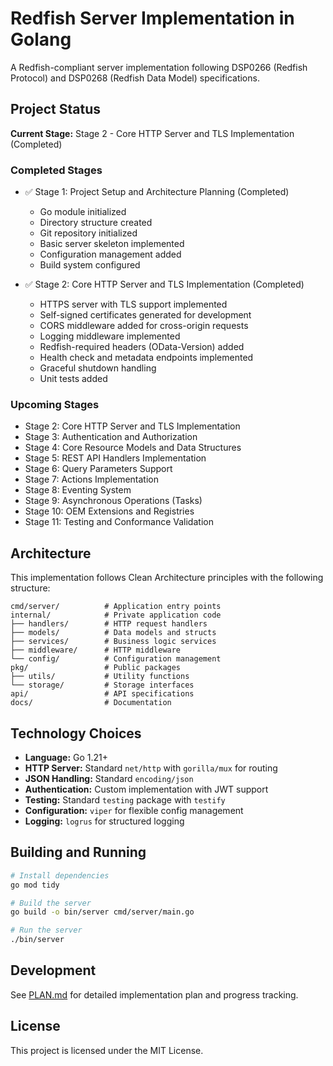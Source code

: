 # Redfish Server Implementation in Golang

A Redfish-compliant server implementation following DSP0266 (Redfish Protocol) and DSP0268 (Redfish Data Model) specifications.

## Project Status

**Current Stage:** Stage 2 - Core HTTP Server and TLS Implementation (Completed)

### Completed Stages
- ✅ Stage 1: Project Setup and Architecture Planning (Completed)
  - Go module initialized
  - Directory structure created
  - Git repository initialized
  - Basic server skeleton implemented
  - Configuration management added
  - Build system configured

- ✅ Stage 2: Core HTTP Server and TLS Implementation (Completed)
  - HTTPS server with TLS support implemented
  - Self-signed certificates generated for development
  - CORS middleware added for cross-origin requests
  - Logging middleware implemented
  - Redfish-required headers (OData-Version) added
  - Health check and metadata endpoints implemented
  - Graceful shutdown handling
  - Unit tests added

### Upcoming Stages
- Stage 2: Core HTTP Server and TLS Implementation
- Stage 3: Authentication and Authorization
- Stage 4: Core Resource Models and Data Structures
- Stage 5: REST API Handlers Implementation
- Stage 6: Query Parameters Support
- Stage 7: Actions Implementation
- Stage 8: Eventing System
- Stage 9: Asynchronous Operations (Tasks)
- Stage 10: OEM Extensions and Registries
- Stage 11: Testing and Conformance Validation

## Architecture

This implementation follows Clean Architecture principles with the following structure:

```
cmd/server/          # Application entry points
internal/            # Private application code
├── handlers/        # HTTP request handlers
├── models/          # Data models and structs
├── services/        # Business logic services
├── middleware/      # HTTP middleware
└── config/          # Configuration management
pkg/                 # Public packages
├── utils/           # Utility functions
└── storage/         # Storage interfaces
api/                 # API specifications
docs/                # Documentation
```

## Technology Choices

- **Language:** Go 1.21+
- **HTTP Server:** Standard `net/http` with `gorilla/mux` for routing
- **JSON Handling:** Standard `encoding/json`
- **Authentication:** Custom implementation with JWT support
- **Testing:** Standard `testing` package with `testify`
- **Configuration:** `viper` for flexible config management
- **Logging:** `logrus` for structured logging

## Building and Running

```bash
# Install dependencies
go mod tidy

# Build the server
go build -o bin/server cmd/server/main.go

# Run the server
./bin/server
```

## Development

See [PLAN.md](PLAN.md) for detailed implementation plan and progress tracking.

## License

This project is licensed under the MIT License.